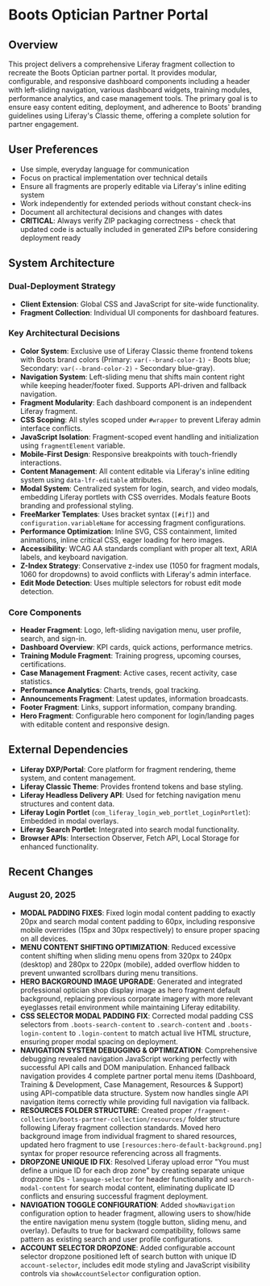 # Boots Optician Partner Portal

## Overview
This project delivers a comprehensive Liferay fragment collection to recreate the Boots Optician partner portal. It provides modular, configurable, and responsive dashboard components including a header with left-sliding navigation, various dashboard widgets, training modules, performance analytics, and case management tools. The primary goal is to ensure easy content editing, deployment, and adherence to Boots' branding guidelines using Liferay's Classic theme, offering a complete solution for partner engagement.

## User Preferences
- Use simple, everyday language for communication
- Focus on practical implementation over technical details
- Ensure all fragments are properly editable via Liferay's inline editing system
- Work independently for extended periods without constant check-ins
- Document all architectural decisions and changes with dates
- **CRITICAL**: Always verify ZIP packaging correctness - check that updated code is actually included in generated ZIPs before considering deployment ready

## System Architecture

### Dual-Deployment Strategy
- **Client Extension**: Global CSS and JavaScript for site-wide functionality.
- **Fragment Collection**: Individual UI components for dashboard features.

### Key Architectural Decisions
- **Color System**: Exclusive use of Liferay Classic theme frontend tokens with Boots brand colors (Primary: `var(--brand-color-1)` - Boots blue; Secondary: `var(--brand-color-2)` - Secondary blue-gray).
- **Navigation System**: Left-sliding menu that shifts main content right while keeping header/footer fixed. Supports API-driven and fallback navigation.
- **Fragment Modularity**: Each dashboard component is an independent Liferay fragment.
- **CSS Scoping**: All styles scoped under `#wrapper` to prevent Liferay admin interface conflicts.
- **JavaScript Isolation**: Fragment-scoped event handling and initialization using `fragmentElement` variable.
- **Mobile-First Design**: Responsive breakpoints with touch-friendly interactions.
- **Content Management**: All content editable via Liferay's inline editing system using `data-lfr-editable` attributes.
- **Modal System**: Centralized system for login, search, and video modals, embedding Liferay portlets with CSS overrides. Modals feature Boots branding and professional styling.
- **FreeMarker Templates**: Uses bracket syntax (`[#if]`) and `configuration.variableName` for accessing fragment configurations.
- **Performance Optimization**: Inline SVG, CSS containment, limited animations, inline critical CSS, eager loading for hero images.
- **Accessibility**: WCAG AA standards compliant with proper alt text, ARIA labels, and keyboard navigation.
- **Z-Index Strategy**: Conservative z-index use (1050 for fragment modals, 1060 for dropdowns) to avoid conflicts with Liferay's admin interface.
- **Edit Mode Detection**: Uses multiple selectors for robust edit mode detection.

### Core Components
- **Header Fragment**: Logo, left-sliding navigation menu, user profile, search, and sign-in.
- **Dashboard Overview**: KPI cards, quick actions, performance metrics.
- **Training Module Fragment**: Training progress, upcoming courses, certifications.
- **Case Management Fragment**: Active cases, recent activity, case statistics.
- **Performance Analytics**: Charts, trends, goal tracking.
- **Announcements Fragment**: Latest updates, information broadcasts.
- **Footer Fragment**: Links, support information, company branding.
- **Hero Fragment**: Configurable hero component for login/landing pages with editable content and responsive design.

## External Dependencies
- **Liferay DXP/Portal**: Core platform for fragment rendering, theme system, and content management.
- **Liferay Classic Theme**: Provides frontend tokens and base styling.
- **Liferay Headless Delivery API**: Used for fetching navigation menu structures and content data.
- **Liferay Login Portlet** (`com_liferay_login_web_portlet_LoginPortlet`): Embedded in modal overlays.
- **Liferay Search Portlet**: Integrated into search modal functionality.
- **Browser APIs**: Intersection Observer, Fetch API, Local Storage for enhanced functionality.

## Recent Changes

### August 20, 2025
- **MODAL PADDING FIXES**: Fixed login modal content padding to exactly 20px and search modal content padding to 60px, including responsive mobile overrides (15px and 30px respectively) to ensure proper spacing on all devices.
- **MENU CONTENT SHIFTING OPTIMIZATION**: Reduced excessive content shifting when sliding menu opens from 320px to 240px (desktop) and 280px to 220px (mobile), added overflow hidden to prevent unwanted scrollbars during menu transitions.
- **HERO BACKGROUND IMAGE UPGRADE**: Generated and integrated professional optician shop display image as hero fragment default background, replacing previous corporate imagery with more relevant eyeglasses retail environment while maintaining Liferay editability.
- **CSS SELECTOR MODAL PADDING FIX**: Corrected modal padding CSS selectors from `.boots-search-content` to `.search-content` and `.boots-login-content` to `.login-content` to match actual live HTML structure, ensuring proper modal spacing on deployment.
- **NAVIGATION SYSTEM DEBUGGING & OPTIMIZATION**: Comprehensive debugging revealed navigation JavaScript working perfectly with successful API calls and DOM manipulation. Enhanced fallback navigation provides 4 complete partner portal menu items (Dashboard, Training & Development, Case Management, Resources & Support) using API-compatible data structure. System now handles single API navigation items correctly while providing full navigation via fallback.
- **RESOURCES FOLDER STRUCTURE**: Created proper `/fragment-collection/boots-partner-collection/resources/` folder structure following Liferay fragment collection standards. Moved hero background image from individual fragment to shared resources, updated hero fragment to use `[resources:hero-default-background.png]` syntax for proper resource referencing across all fragments.
- **DROPZONE UNIQUE ID FIX**: Resolved Liferay upload error "You must define a unique ID for each drop zone" by creating separate unique dropzone IDs - `language-selector` for header functionality and `search-modal-content` for search modal content, eliminating duplicate ID conflicts and ensuring successful fragment deployment.
- **NAVIGATION TOGGLE CONFIGURATION**: Added `showNavigation` configuration option to header fragment, allowing users to show/hide the entire navigation menu system (toggle button, sliding menu, and overlay). Defaults to true for backward compatibility, follows same pattern as existing search and user profile configurations.
- **ACCOUNT SELECTOR DROPZONE**: Added configurable account selector dropzone positioned left of search button with unique ID `account-selector`, includes edit mode styling and JavaScript visibility controls via `showAccountSelector` configuration option.
